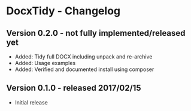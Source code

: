 DocxTidy - Changelog
====================

Version 0.2.0 - not fully implemented/released yet
--------------------------------------------------

* Added: Tidy full DOCX including unpack and re-archive
* Added: Usage examples
* Added: Verified and documented install using composer


Version 0.1.0 - released 2017/02/15
-----------------------------------

* Initial release